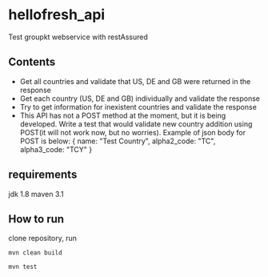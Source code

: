 # hellofresh_api
Test groupkt webservice with restAssured

## Contents 
- Get all countries and validate that US, DE and GB were returned in the response
- Get each country (US, DE and GB) individually and validate the response
- Try to get information for inexistent countries and validate the response
- This API has not a POST method at the moment, but it is being developed. Write a test that would validate new country addition using POST(it will not work now, but no worries).
Example of json body for POST is below:
  {
     name: "Test Country",
     alpha2_code: "TC",
     alpha3_code: "TCY"
  }
  
## requirements
jdk 1.8 
maven 3.1 

## How to run 

clone repository, run 

``` mvn clean build ``` 

``` mvn test ```

